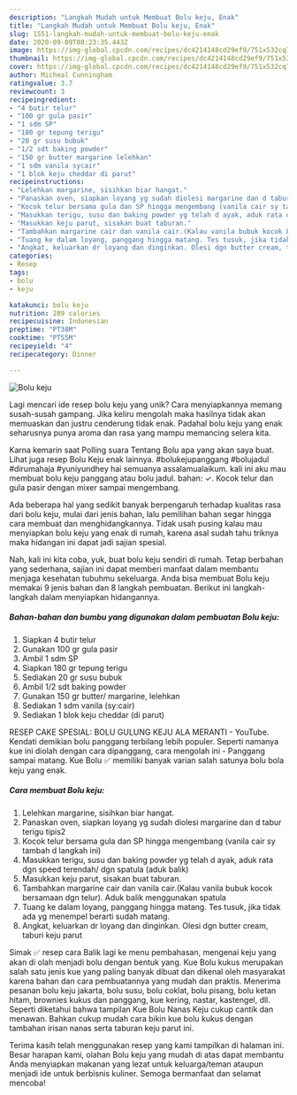 ```yaml
---
description: "Langkah Mudah untuk Membuat Bolu keju, Enak"
title: "Langkah Mudah untuk Membuat Bolu keju, Enak"
slug: 1551-langkah-mudah-untuk-membuat-bolu-keju-enak
date: 2020-09-09T08:23:35.443Z
image: https://img-global.cpcdn.com/recipes/dc4214148cd29ef9/751x532cq70/bolu-keju-foto-resep-utama.jpg
thumbnail: https://img-global.cpcdn.com/recipes/dc4214148cd29ef9/751x532cq70/bolu-keju-foto-resep-utama.jpg
cover: https://img-global.cpcdn.com/recipes/dc4214148cd29ef9/751x532cq70/bolu-keju-foto-resep-utama.jpg
author: Micheal Cunningham
ratingvalue: 3.7
reviewcount: 3
recipeingredient:
- "4 butir telur"
- "100 gr gula pasir"
- "1 sdm SP"
- "180 gr tepung terigu"
- "20 gr susu bubuk"
- "1/2 sdt baking powder"
- "150 gr butter margarine lelehkan"
- "1 sdm vanila sycair"
- "1 blok keju cheddar di parut"
recipeinstructions:
- "Lelehkan margarine, sisihkan biar hangat."
- "Panaskan oven, siapkan loyang yg sudah diolesi margarine dan d tabur terigu tipis2"
- "Kocok telur bersama gula dan SP hingga mengembang (vanila cair sy tambah d langkah ini)"
- "Masukkan terigu, susu dan baking powder yg telah d ayak, aduk rata dgn speed terendah/ dgn spatula (aduk balik)"
- "Masukkan keju parut, sisakan buat taburan."
- "Tambahkan margarine cair dan vanila cair.(Kalau vanila bubuk kocok bersamaan dgn telur). Aduk balik menggunakan spatula"
- "Tuang ke dalam loyang, panggang hingga matang. Tes tusuk, jika tidak ada yg menempel berarti sudah matang."
- "Angkat, keluarkan dr loyang dan dinginkan. Olesi dgn butter cream, taburi keju parut"
categories:
- Resep
tags:
- bolu
- keju

katakunci: bolu keju 
nutrition: 289 calories
recipecuisine: Indonesian
preptime: "PT38M"
cooktime: "PT55M"
recipeyield: "4"
recipecategory: Dinner

---
```



![Bolu keju](https://img-global.cpcdn.com/recipes/dc4214148cd29ef9/751x532cq70/bolu-keju-foto-resep-utama.jpg)

Lagi mencari ide resep bolu keju yang unik? Cara menyiapkannya memang susah-susah gampang. Jika keliru mengolah maka hasilnya tidak akan memuaskan dan justru cenderung tidak enak. Padahal bolu keju yang enak seharusnya punya aroma dan rasa yang mampu memancing selera kita.

Karna kemarin saat Polling suara Tentang Bolu apa yang akan saya buat. Lihat juga resep Bolu Keju enak lainnya. #bolukejupanggang #bolujadul #dirumahaja #yuniyundhey hai semuanya assalamualaikum. kali ini aku mau membuat bolu keju panggang atau bolu jadul. bahan: ✓. Kocok telur dan gula pasir dengan mixer sampai mengembang.

Ada beberapa hal yang sedikit banyak berpengaruh terhadap kualitas rasa dari bolu keju, mulai dari jenis bahan, lalu pemilihan bahan segar hingga cara membuat dan menghidangkannya. Tidak usah pusing kalau mau menyiapkan bolu keju yang enak di rumah, karena asal sudah tahu triknya maka hidangan ini dapat jadi sajian spesial.


Nah, kali ini kita coba, yuk, buat bolu keju sendiri di rumah. Tetap berbahan yang sederhana, sajian ini dapat memberi manfaat dalam membantu menjaga kesehatan tubuhmu sekeluarga. Anda bisa membuat Bolu keju memakai 9 jenis bahan dan 8 langkah pembuatan. Berikut ini langkah-langkah dalam menyiapkan hidangannya.

<!--inarticleads1-->

##### Bahan-bahan dan bumbu yang digunakan dalam pembuatan Bolu keju:

1. Siapkan 4 butir telur
1. Gunakan 100 gr gula pasir
1. Ambil 1 sdm SP
1. Siapkan 180 gr tepung terigu
1. Sediakan 20 gr susu bubuk
1. Ambil 1/2 sdt baking powder
1. Gunakan 150 gr butter/ margarine, lelehkan
1. Sediakan 1 sdm vanila (sy:cair)
1. Sediakan 1 blok keju cheddar (di parut)


RESEP CAKE SPESIAL: BOLU GULUNG KEJU ALA MERANTI - YouTube. Kendati demikian bolu panggang terbilang lebih populer. Seperti namanya kue ini diolah dengan cara dipanggang, cara mengolah ini - Panggang sampai matang. Kue Bolu ✅ memiliki banyak varian salah satunya bolu bola keju yang enak. 

<!--inarticleads2-->

##### Cara membuat Bolu keju:

1. Lelehkan margarine, sisihkan biar hangat.
1. Panaskan oven, siapkan loyang yg sudah diolesi margarine dan d tabur terigu tipis2
1. Kocok telur bersama gula dan SP hingga mengembang (vanila cair sy tambah d langkah ini)
1. Masukkan terigu, susu dan baking powder yg telah d ayak, aduk rata dgn speed terendah/ dgn spatula (aduk balik)
1. Masukkan keju parut, sisakan buat taburan.
1. Tambahkan margarine cair dan vanila cair.(Kalau vanila bubuk kocok bersamaan dgn telur). Aduk balik menggunakan spatula
1. Tuang ke dalam loyang, panggang hingga matang. Tes tusuk, jika tidak ada yg menempel berarti sudah matang.
1. Angkat, keluarkan dr loyang dan dinginkan. Olesi dgn butter cream, taburi keju parut


Simak ✅ resep cara Balik lagi ke menu pembahasan, mengenai keju yang akan di olah menjadi bolu dengan bentuk yang. Kue Bolu kukus merupakan salah satu jenis kue yang paling banyak dibuat dan dikenal oleh masyarakat karena bahan dan cara pembuatannya yang mudah dan praktis. Menerima pesanan bolu keju jakarta, bolu susu, bolu coklat, bolu pisang, bolu ketan hitam, brownies kukus dan panggang, kue kering, nastar, kastengel, dll. Seperti diketahui bahwa tampilan Kue Bolu Nanas Keju cukup cantik dan menawan. Bahkan cukup mudah cara bikin kue bolu kukus dengan tambahan irisan nanas serta taburan keju parut ini. 

Terima kasih telah menggunakan resep yang kami tampilkan di halaman ini. Besar harapan kami, olahan Bolu keju yang mudah di atas dapat membantu Anda menyiapkan makanan yang lezat untuk keluarga/teman ataupun menjadi ide untuk berbisnis kuliner. Semoga bermanfaat dan selamat mencoba!
